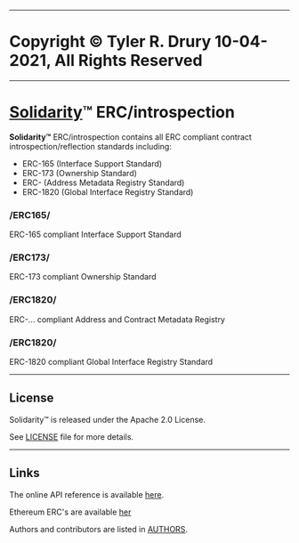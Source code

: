 ----------------------------------------------------------------

# Copyright © Tyler R. Drury 10-04-2021, All Rights Reserved

----------------------------------------------------------------

# [Solidarity][1]™ ERC/introspection

**Solidarity™** ERC/introspection contains all ERC compliant contract introspection/reflection standards including:

* ERC-165 (Interface Support Standard)
* ERC-173 (Ownership Standard)
* ERC- (Address Metadata Registry Standard)
* ERC-1820 (Global Interface Registry Standard)


### /ERC165/

ERC-165 compliant Interface Support Standard


### /ERC173/

ERC-173 compliant Ownership Standard


### /ERC1820/

ERC-... compliant Address and Contract Metadata Registry


### /ERC1820/

ERC-1820 compliant Global Interface Registry Standard


----------------------------------------------------------------

## License

Solidarity™ is released under the Apache 2.0 License.

See [LICENSE](https://github.com/vigilance91/solidarity/LICENSE.md) file for more details.


----------------------------------------------------------------

## Links

The online API reference is available [here]().

Ethereum ERC's are available [her](https://eips.ethereum.org/erc)

Authors and contributors are listed in [AUTHORS](https://github.com/vigilance91/solidarity/AUTHORS.md).


[1]: https://github.com/vigilance91/solidarity
[2]: https://github.com/vigilance91
[3]: https://
[4]: https://openzeppelin.com
[5]: https://github.com/OpenZeppelin/openzeppelin-contracts/blob/v3.3.0/contracts
[6]: https://gitcoin.com
[7]: https://

